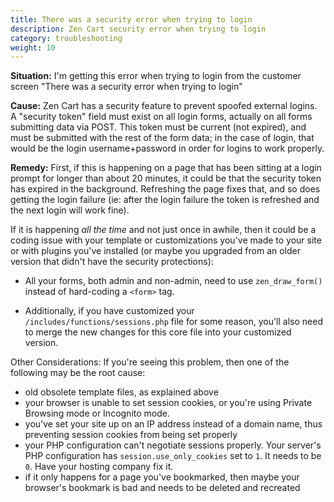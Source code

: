 ```yaml
---
title: There was a security error when trying to login
description: Zen Cart security error when trying to login
category: troubleshooting
weight: 10
---
```


**Situation:**
I'm getting this error when trying to login from the customer screen "There was a security error when trying to login"

**Cause:**
Zen Cart has a security feature to prevent spoofed external logins. A "security token" field must exist on all login forms, actually on all forms submitting data via POST. This token must be current (not expired), and must be submitted with the rest of the form data; in the case of login, that would be the login username+password in order for logins to work properly.

**Remedy:**
First, if this is happening on a page that has been sitting at a login prompt for longer than about 20 minutes, it could be that the security token has expired in the background. Refreshing the page fixes that, and so does getting the login failure (ie: after the login failure the token is refreshed and the next login will work fine).

If it is happening *all the time* and not just once in awhile, then it could be a coding issue with your template or customizations you've made to your site or with plugins you've installed (or maybe you upgraded from an older version that didn't have the security protections):

- All your forms, both admin and non-admin, need to use `zen_draw_form()` instead of hard-coding a `<form>` tag.

- Additionally, if you have customized your `/includes/functions/sessions.php` file for some reason, you'll also need to merge the new changes for this core file into your customized version.

Other Considerations:
If you're seeing this problem,  then one of the following may be the root cause:

- old obsolete template files, as explained above
- your browser is unable to set session cookies, or you're using Private Browsing mode or Incognito mode. 
- you've set your site up on an IP address instead of a domain name, thus preventing session cookies from being set properly
- your PHP configuration can't negotiate sessions properly.  Your server's PHP configuration has `session.use_only_cookies` set to `1`. It needs to be `0`. Have your hosting company fix it.
- if it only happens for a page you've bookmarked, then maybe your browser's bookmark is bad and needs to be deleted and recreated
